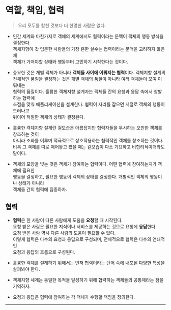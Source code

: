 # 역할, 책임, 협력

> 우리 모두를 합친 것보다 더 현명한 사람은 없다.

- 인간 세계와 마찬가지로 객체의 세계에서도 협력이라는 문맥이 객체의 행동 방식을 결정한다.  
  객체지향이 갓 입문한 사람들의 가장 흔한 실수는 협력이라는 문맥을 고려하지 않은 채  
  객체가 가져야할 상태와 행동부터 고민하기 시작한다는 것이다.

- 중요한 것은 개별 객체가 아니라 **객체들 사이에 이뤄지는 협력**이다. 객체지향 설계의  
  전체적인 품질을 결정하는 것은 개별 객체의 품질이 아니라 여러 객체들이 모여 이뤄내는  
  협력의 품질이다. 훌륭한 객체지향 설계자는 객체들 간의 요청과 응답 속에서 창발하는 협력에  
  초점을 맞춰 애플리케이션을 설계한다. 협력이 자리를 잡으면 저절로 객체의 행동이 드러나고  
  뒤이어 적절한 객체의 상태가 결정된다.

- 훌륭한 객체지향 설계란 겉모습은 아름답지만 협력자들을 무시하는 오만한 객체를 창조하는 것이  
  아니라 조화를 이루며 적극적으로 상호작용하는 협력적인 객체를 창조하는 것이다.  
  비록 그 객체를 따로 떼어놓고 봤을 때는 겉모습이 다소 기묘하고 비합리적이더라도 말이다.

- 객체의 모양을 빚는 것은 객체가 참여하는 협력이다. 어떤 협력에 참여하는지가 객체에 필요한  
  행동을 결정하고, 필요한 행동이 객체의 상태를 결정한다. 개별적인 객체의 행동이나 상태가 아니라  
  객체들 간의 협력에 집중하자.

<h2>협력</h2>

- **협력**은 한 사람이 다른 사람에게 도움을 **요청**할 때 시작된다.  
  요청 받은 사람은 필요한 지식이나 서비스를 제공하는 것으로 요청에 **응답**한다.  
  요청 받은 사람 역시 다른 사람의 도움이 필요할 수 있다.  
  이렇게 협력은 다수의 요청과 응답으로 구성되며, 전체적으로 협력은 다수의 연쇄적인  
  요청과 응답의 흐름으로 구성된다.

- 훌륭한 객체를 설계하기 위해서는 먼저 협력이라는 단어 속에 내포된 다양한 특성을 살펴봐야 한다.

- 객체지향 세계는 동일한 목적을 달성하기 위해 협력하는 객체들의 공통체라는 점을 기억하자.

- 요청과 응답은 협력에 참여하는 각 객체가 수행할 책임을 정의한다.

<hr/>
